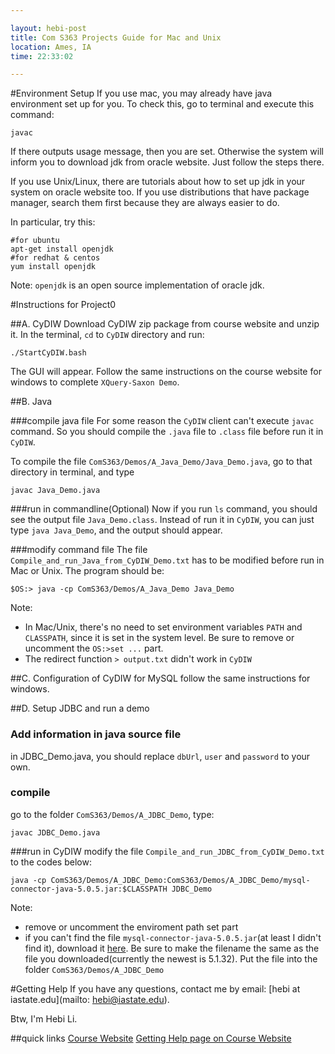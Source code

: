```yaml
---

layout: hebi-post
title: Com S363 Projects Guide for Mac and Unix
location: Ames, IA
time: 22:33:02

---
```


#Environment Setup
If you use mac, you may already have java environment set up for you. To check this, go to terminal and execute this command:

```
javac
```

If there outputs usage message, then you are set. Otherwise the system will inform you to download jdk from oracle website. Just follow the steps there.

If you use Unix/Linux, there are tutorials about how to set up jdk in your system on oracle website too. If you use distributions that have package manager, search them first because they are always easier to do.

In particular, try this:

```
#for ubuntu
apt-get install openjdk
#for redhat & centos
yum install openjdk
```

Note: `openjdk` is an open source implementation of oracle jdk.

#Instructions for Project0

##A. CyDIW
Download CyDIW zip package from course website and unzip it. In the terminal, `cd` to `CyDIW` directory and run:

```
./StartCyDIW.bash
```

The GUI will appear. Follow the same instructions on the course website for windows to complete `XQuery-Saxon Demo`.

##B. Java

###compile java file
For some reason the `CyDIW` client can't execute `javac` command. So you should compile the `.java` file to `.class` file before run it in `CyDIW`.

To compile the file `ComS363/Demos/A_Java_Demo/Java_Demo.java`, go to that directory in terminal, and type

```
javac Java_Demo.java
```

###run in commandline(Optional)
Now if you run `ls` command, you should see the output file `Java_Demo.class`. Instead of run it in `CyDIW`, you can just type `java Java_Demo`, and the output should appear.

###modify command file
The file `Compile_and_run_Java_from_CyDIW_Demo.txt` has to be modified before run in Mac or Unix. The program should be:

```
$OS:> java -cp ComS363/Demos/A_Java_Demo Java_Demo
```

Note:

* In Mac/Unix, there's no need to set environment variables `PATH` and `CLASSPATH`, since it is set in the system level. Be sure to remove or uncomment the `OS:>set ...` part.
* The redirect function `> output.txt` didn't work in `CyDIW`

##C. Configuration of CyDIW for MySQL
follow the same instructions for windows.

##D. Setup JDBC and run a demo
### Add information in java source file
in JDBC_Demo.java, you should replace `dbUrl`, `user` and `password` to your own.
### compile
go to the folder `ComS363/Demos/A_JDBC_Demo`, type:

```
javac JDBC_Demo.java
```

###run in CyDIW
modify the file `Compile_and_run_JDBC_from_CyDIW_Demo.txt` to the codes below:

```
java -cp ComS363/Demos/A_JDBC_Demo:ComS363/Demos/A_JDBC_Demo/mysql-connector-java-5.0.5.jar:$CLASSPATH JDBC_Demo
```

Note:

* remove or uncomment the enviroment path set part
* if you can't find the file `mysql-connector-java-5.0.5.jar`(at least I didn't find it), download it [here](http://dev.mysql.com/downloads/connector/j). Be sure to make the filename the same as the file you downloaded(currently the newest is 5.1.32). Put the file into the folder `ComS363/Demos/A_JDBC_Demo`



#Getting Help
If you have any questions, contact me by email:
[hebi at iastate.edu](mailto: hebi@iastate.edu).

Btw, I'm Hebi Li.

##quick links
[Course Website](http://www.cs.iastate.edu/~cs363)
[Getting Help page on Course Website](http://www.cs.iastate.edu/~cs363/Getting_Help/Getting_Help.htm)
